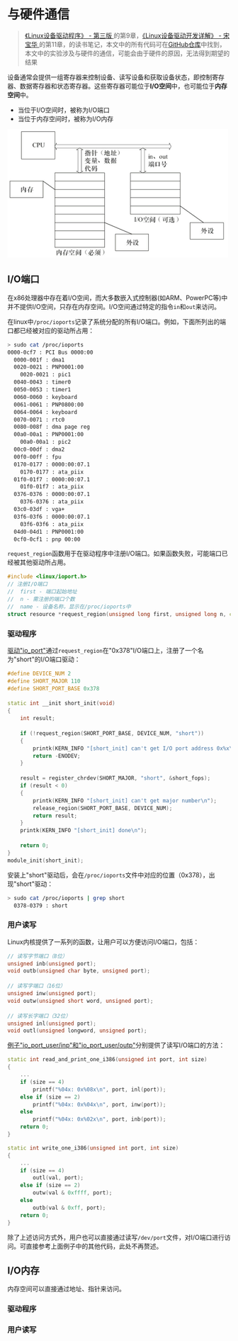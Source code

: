 # 与硬件通信

> [《Linux设备驱动程序》 - 第三版 ](https://1drv.ms/b/s!AkcJSyT7tq80d6mS7pO12K6Qb30)的第9章，[《Linux设备驱动开发详解》 - 宋宝华 ](https://1drv.ms/b/s!AkcJSyT7tq80eFABEg8fSOajqHk)的第11章，的读书笔记，本文中的所有代码可在[GitHub仓库](https://github.com/LittleBee1024/learning_book/tree/main/docs/booknotes/ldd/mem_port/code)中找到，本文中的实验涉及与硬件的通信，可能会由于硬件的原因，无法得到期望的结果

设备通常会提供一组寄存器来控制设备、读写设备和获取设备状态，即控制寄存器、数据寄存器和状态寄存器。这些寄存器可能位于**I/O空间**中，也可能位于**内存空间**中。

* 当位于I/O空间时，被称为I/O端口
* 当位于内存空间时，被称为I/O内存

![mem_port](./images/mem_port.png)

## I/O端口
在x86处理器中存在着I/O空间，而大多数嵌入式控制器(如ARM、PowerPC等)中并不提供I/O空间，只存在内存空间。I/O空间通过特定的指令`in`和`out`来访问。

在linux中`/proc/ioports`记录了系统分配的所有I/O端口。例如，下面所列出的端口都已经被对应的驱动所占用：
```bash
> sudo cat /proc/ioports
0000-0cf7 : PCI Bus 0000:00
  0000-001f : dma1
  0020-0021 : PNP0001:00
    0020-0021 : pic1
  0040-0043 : timer0
  0050-0053 : timer1
  0060-0060 : keyboard
  0061-0061 : PNP0800:00
  0064-0064 : keyboard
  0070-0071 : rtc0
  0080-008f : dma page reg
  00a0-00a1 : PNP0001:00
    00a0-00a1 : pic2
  00c0-00df : dma2
  00f0-00ff : fpu
  0170-0177 : 0000:00:07.1
    0170-0177 : ata_piix
  01f0-01f7 : 0000:00:07.1
    01f0-01f7 : ata_piix
  0376-0376 : 0000:00:07.1
    0376-0376 : ata_piix
  03c0-03df : vga+
  03f6-03f6 : 0000:00:07.1
    03f6-03f6 : ata_piix
  04d0-04d1 : PNP0001:00
  0cf0-0cf1 : pnp 00:00
```

`request_region`函数用于在驱动程序中注册I/O端口。如果函数失败，可能端口已经被其他驱动所占用。

```cpp
#include <linux/ioport.h>
// 注册I/O端口
//  first - 端口起始地址
//  n - 需注册的端口个数
//  name - 设备名称，显示在/proc/ioports中
struct resource *request_region(unsigned long first, unsigned long n, const char *name);
```

### 驱动程序

[驱动"io_port"](https://github.com/LittleBee1024/learning_book/tree/main/docs/booknotes/ldd/mem_port/code/io_port)通过`request_region`在"0x378"I/O端口上，注册了一个名为"short"的I/O端口驱动：
```cpp title="IO Port Driver" hl_lines="3 9"
#define DEVICE_NUM 2
#define SHORT_MAJOR 110
#define SHORT_PORT_BASE 0x378

static int __init short_init(void)
{
    int result;

    if (!request_region(SHORT_PORT_BASE, DEVICE_NUM, "short"))
    {
        printk(KERN_INFO "[short_init] can't get I/O port address 0x%x\n", SHORT_PORT_BASE);
        return -ENODEV;
    }

    result = register_chrdev(SHORT_MAJOR, "short", &short_fops);
    if (result < 0)
    {
        printk(KERN_INFO "[short_init] can't get major number\n");
        release_region(SHORT_PORT_BASE, DEVICE_NUM);
        return result;
    }
    printk(KERN_INFO "[short_init] done\n");

    return 0;
}
module_init(short_init);
```

安装上"short"驱动后，会在`/proc/ioports`文件中对应的位置（0x378），出现"short"驱动：
```bash
> sudo cat /proc/ioports | grep short
  0378-0379 : short
```

### 用户读写

Linux内核提供了一系列的函数，让用户可以方便访问I/O端口，包括：
```cpp
// 读写字节端口（8位）
unsigned inb(unsigned port);
void outb(unsigned char byte, unsigned port);

// 读写字端口（16位）
unsigned inw(unsigned port);
void outw(unsigned short word, unsigned port);

// 读写长字端口（32位）
unsigned inl(unsigned port);
void outl(unsigned longword, unsigned port);
```

[例子"io_port_user/inp"和"io_port_user/outp"](https://github.com/LittleBee1024/learning_book/tree/main/docs/booknotes/ldd/mem_port/code/io_port_user)分别提供了读写I/O端口的方法：

```cpp title="inp/main.c" hl_lines="5 7 9"
static int read_and_print_one_i386(unsigned int port, int size)
{
    ...
    if (size == 4)
        printf("%04x: 0x%08x\n", port, inl(port));
    else if (size == 2)
        printf("%04x: 0x%04x\n", port, inw(port));
    else
        printf("%04x: 0x%02x\n", port, inb(port));
    return 0;
}
```
```cpp title="outp/main.c" hl_lines="5 7 9"
static int write_one_i386(unsigned int port, int size)
{
    ...
    if (size == 4)
        outl(val, port);
    else if (size == 2)
        outw(val & 0xffff, port);
    else
        outb(val & 0xff, port);
    return 0;
}
```

除了上述访问方式外，用户也可以直接通过读写`/dev/port`文件，对I/O端口进行访问。可直接参考上面例子中的其他代码，此处不再赘述。

## I/O内存
内存空间可以直接通过地址、指针来访问。


### 驱动程序

### 用户读写
